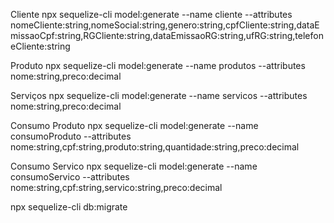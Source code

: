 

Cliente
npx sequelize-cli model:generate --name cliente --attributes nomeCliente:string,nomeSocial:string,genero:string,cpfCliente:string,dataEmissaoCpf:string,RGCliente:string,dataEmissaoRG:string,ufRG:string,telefoneCliente:string

Produto
npx sequelize-cli model:generate --name produtos --attributes nome:string,preco:decimal

Serviços
npx sequelize-cli model:generate --name servicos --attributes nome:string,preco:decimal


Consumo Produto
npx sequelize-cli model:generate --name consumoProduto --attributes nome:string,cpf:string,produto:string,quantidade:string,preco:decimal

Consumo Servico
npx sequelize-cli model:generate --name consumoServico --attributes nome:string,cpf:string,servico:string,preco:decimal

npx sequelize-cli db:migrate
